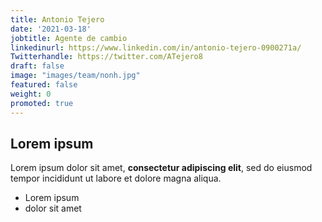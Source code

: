 ```yaml
---
title: Antonio Tejero
date: '2021-03-18'
jobtitle: Agente de cambio
linkedinurl: https://www.linkedin.com/in/antonio-tejero-0900271a/
Twitterhandle: https://twitter.com/ATejero8
draft: false
image: "images/team/nonh.jpg"
featured: false
weight: 0
promoted: true
---
```

## Lorem ipsum

Lorem ipsum dolor sit amet, **consectetur adipiscing elit**, sed do eiusmod tempor incididunt ut labore et dolore magna aliqua.

- Lorem ipsum
- dolor sit amet